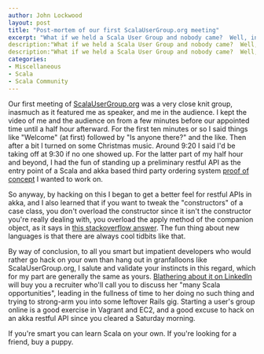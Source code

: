 ```yaml
---
author: John Lockwood
layout: post
title: "Post-mortem of our first ScalaUserGroup.org meeting" 
excerpt: "What if we held a Scala User Group and nobody came?  Well, in that case, we'd have more time to write some code!"
description:"What if we held a Scala User Group and nobody came?  Well, in that case, we'd have more time to write some code!"
description:"What if we held a Scala User Group and nobody came?  Well, in that case, we'd have more time to write some code!"
categories:
- Miscellaneous
- Scala
- Scala Community
---
```


Our first meeting of [ScalaUserGroup.org](http://ScalaUserGroup.org) was a very close knit group, inasmuch as it featured me as speaker, and me in the audience. I kept the video of me and the audience on from a few minutes before our appointed time until a half hour afterward. For the first ten minutes or so I said things like "Welcome" (at first) followed by "Is anyone there?" and the like. Then after a bit I turned on some Christmas music. Around 9:20 I said I'd be taking off at 9:30 if no one showed up. For the latter part of my half hour and beyond, I had the fun of standing up a preliminary restful API as the entry point of a Scala and akka based third party ordering system [proof of concept](/asynchronous-order-processing-in-play/) I wanted to work on.

So anyway, by hacking on this I began to get a better feel for restful APIs in akka, and I also learned that if you want to tweak the "constructors" of a case class, you don't overload the constructor since it isn't the constructor you're really dealing with, you overload the apply method of the companion object, as it says in [this stackoverflow answer](http://stackoverflow.com/questions/2400794/overload-constructor-for-scalas-case-classes). The fun thing about new languages is that there are always cool tidbits like that.

By way of conclusion, to all you smart but impatient developers who would rather go hack on your own than hang out in granfalloons like ScalaUserGroup.org, I salute and validate your instincts in this regard, which for my part are generally the same as yours. [Blathering about it on LinkedIn](https://www.linkedin.com/groups/Just-purchased-ScalaUserGrouporg-746917.S.5942076205380427777?view=&gid=746917&item=5942076205380427777) will buy you a recruiter who'll call you to discuss her "many Scala opportunities", leading in the fullness of time to her doing no such thing and trying to strong-arm you into some leftover Rails gig. Starting a user's group online is a good exercise in Vagrant and EC2, and a good excuse to hack on an akka restful API since you cleared a Saturday morning. 

If you're smart you can learn Scala on your own. If you're looking for a friend, buy a puppy.